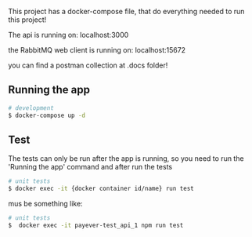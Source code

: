 This project has a docker-compose file, that do everything needed to run this project!  

The api is running on: localhost:3000

the RabbitMQ web client is running on: localhost:15672

you can find a postman collection at .docs folder! 

## Running the app

```bash
# development
$ docker-compose up -d
```

## Test

The tests can only be run after the app is running, so you need to run the 'Running the app' command and after run the tests

```bash
# unit tests
$ docker exec -it {docker container id/name} run test
```

mus be something like: 
```bash
# unit tests
$  docker exec -it payever-test_api_1 npm run test
```